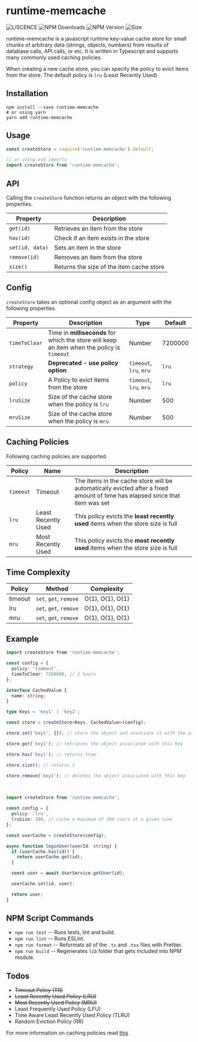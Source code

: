# runtime-memcache

![LISCENCE](https://img.shields.io/npm/l/runtime-memcache) ![NPM Downloads](https://img.shields.io/npm/dt/runtime-memcache) ![NPM Version](https://img.shields.io/npm/v/runtime-memcache) ![Size](https://img.shields.io/bundlephobia/minzip/runtime-memcache)

runtime-memcache is a javascript runtime key-value cache store for small chunks of arbitrary data (strings, objects, numbers) from results of database calls, API calls, or etc. It is written in Typescript and supports many commonly used caching policies.

When creating a new cache store, you can specify the policy to evict items from the store. The default policy is `lru` (Least Recently Used)

## Installation

```shell
npm install --save runtime-memcache
# or using yarn
yarn add runtime-memcache
```

## Usage

```javascript
const createStore = require('runtime-memcache').default;

// or using es6 imports
import createStore from 'runtime-memcache';
```

## API

Calling the `createStore` function returns an object with the following properties.

| Property        | Description                              |
| --------------- | ---------------------------------------- |
| `get(id)`       | Retrieves an item from the store         |
| `has(id)`       | Check if an item exists in the store     |
| `set(id, data)` | Sets an item in the store                |
| `remove(id)`    | Removes an item from the store           |
| `size()`        | Returns the size of the item cache store |

## Config

`createStore` takes an optional config object as an argument with the following properties.

| Property      | Description                                                                                 | Type                    | Default |
| ------------- | ------------------------------------------------------------------------------------------- | ----------------------- | ------- |
| `timeToClear` | Time in **milliseconds** for which the store will keep an item when the policy is `timeout` | Number                  | 7200000 |
| `strategy`    | **Deprecated - use policy option**                                                          | `timeout`, `lru`, `mru` | `lru`   |
| `policy`      | A Policy to evict items from the store                                                      | `timeout`, `lru`, `mru` | `lru`   |
| `lruSize`     | Size of the cache store when the policy is `lru`                                            | Number                  | 500     |
| `mruSize`     | Size of the cache store when the policy is `mru`                                            | Number                  | 500     |

## Caching Policies

Following caching policies are supported.

| Policy    | Name                | Description                                                                                                                 |
| --------- | ------------------- | --------------------------------------------------------------------------------------------------------------------------- |
| `timeout` | Timeout             | The items in the cache store will be automatically evicted after a fixed amount of time has elapsed since that item was set |
| `lru`     | Least Recently Used | This policy evicts the **least recently used** items when the store size is full                                            |
| `mru`     | Most Recently Used  | This policy evicts the **most recently used** items when the store size is full                                             |

## Time Complexity

| Policy  | Method                 | Complexity       |
| ------- | ---------------------- | ---------------- |
| timeout | `set`, `get`, `remove` | O(1), O(1), O(1) |
| lru     | `set`, `get`, `remove` | O(1), O(1), O(1) |
| mru     | `set`, `get`, `remove` | O(1), O(1), O(1) |

## Example

```typescript
import createStore from 'runtime-memcache';

const config = {
  policy: 'timeout',
  timeToClear: 7200000, // 2 hours
};

interface CachedValue {
  name: string;
}

type Keys = 'key1' | 'key2';

const store = createStore<Keys, CachedValue>(config);

store.set('key1', {}); // store the object and associate it with the provided key

store.get('key1'); // retrieves the object associated with this key

store.has('key1'); // returns true

store.size(); // returns 1

store.remove('key1'); // deletes the object associated with this key
```

</br>

```typescript
import createStore from 'runtime-memcache';

const config = {
  policy: 'lru',
  lruSize: 300, // cache a maximum of 300 users at a given time
};

const userCache = createStore(config);

async function loginUser(userId: string) {
  if (userCache.has(id)) {
    return userCache.get(id);
  }

  const user = await UserService.getUser(id);

  userCache.set(id, user);

  return user;
}
```

## NPM Script Commands

- `npm run test` -- Runs tests, lint and build.
- `npm run lint` -- Runs ESLint.
- `npm run format` -- Reformats all of the `.ts` and `.tsx` files with Prettier.
- `npm run build` -- Regenerates `lib` folder that gets included into NPM module.

## Todos

- <s>Timeout Policy (TR)</s>
- <s>Least Recently Used Policy (LRU)</s>
- <s>Most Recently Used Policy (MRU)</s>
- Least Frequently Used Policy (LFU)
- Time Aware Least Recently Used Policy (TLRU)
- Random Eviction Policy (RR)

For more information on caching policies read [this](https://en.wikipedia.org/wiki/Cache_replacement_policies#LRU)
